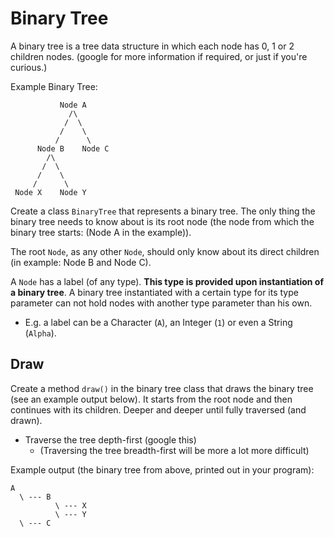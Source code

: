 ﻿# Binary Tree

A binary tree is a tree data structure in which each node has 0, 1 or 2 children nodes. (google for more information if required, or just if you're curious.)

Example Binary Tree:
```
           Node A
             /\
            /  \
           /    \
          /      \
      Node B    Node C
        /\
       /  \
      /    \
     /      \
 Node X    Node Y
```

Create a class `BinaryTree` that represents a binary tree. The only thing the binary tree needs to know about is its root node (the node from which the binary tree starts: (Node A in the example)).

The root `Node`, as any other `Node`, should only know about its direct children (in example: Node B and Node C).

A `Node` has a label (of any type). **This type is provided upon instantiation of a binary tree**. 
A binary tree instantiated with a certain type for its type parameter can not hold nodes with another type parameter than his own.
- E.g. a label can be a Character (`A`), an Integer (`1`) or even a String (`Alpha`).

## Draw
Create a method `draw()` in the binary tree class that draws the binary tree (see an example output below).
It starts from the root node and then continues with its children. Deeper and deeper until fully traversed (and drawn).
- Traverse the tree depth-first (google this)
    - (Traversing the tree breadth-first will be more a lot more difficult)

Example output (the binary tree from above, printed out in your program):
```
A 
  \ --- B  
          \ --- X
          \ --- Y      
  \ --- C
```
